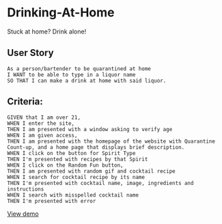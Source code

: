 # Drinking-At-Home
 Stuck at home? Drink alone!
## User Story
```
As a person/bartender to be quarantined at home
I WANT to be able to type in a liquor name
SO THAT I can make a drink at home with said liquor.
```
## Criteria:
```
GIVEN that I am over 21,
WHEN I enter the site, 
THEN I am presented with a window asking to verify age
WHEN I am given access,
THEN I am presented with the homepage of the website with Quarantine Count-up, and a home page that displays brief description.
WHEN I click on the button for Spirit Type
THEN I'm presented with recipes by that Spirit
WHEN I click on the Random Fun button,
THEN I am presented with random gif and cocktail recipe
WHEN I search for cocktail recipe by its name
THEN I'm presented with cocktail name, image, ingredients and instructions
WHEN I search with misspelled cocktail name 
THEN I'm presented with error
```
[View demo](https://emcarlisle.github.io/Drinking-At-Home/)
